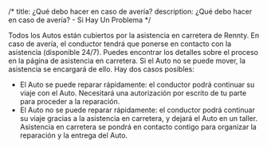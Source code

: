 /*title: ¿Qué debo hacer en caso de avería?description: ¿Qué debo hacer en caso de avería? - Si Hay Un Problema*/Todos los Autos están cubiertos por la asistencia en carretera de Rennty. En caso de avería, el conductor tendrá que ponerse en contacto con la asistencia (disponible 24/7). Puedes encontrar los detalles sobre el proceso en la página de asistencia en carretera. Si el Auto no se puede mover, la asistencia se encargará de ello. Hay dos casos posibles:* El Auto se puede reparar rápidamente: el conductor podrá continuar su viaje con el Auto. Necesitará una autorización por escrito de tu parte para proceder a la reparación.* El Auto no se puede reparar rápidamente: el conductor podrá continuar su viaje gracias a la asistencia en carretera, y dejará el Auto en un taller. Asistencia en carretera se pondrá en contacto contigo para organizar la reparación y la entrega del Auto.